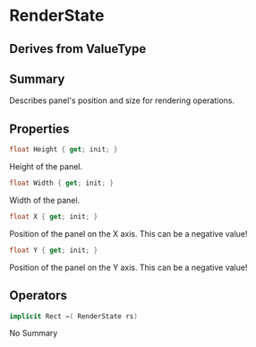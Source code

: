 # RenderState

## Derives from ValueType

## Summary

Describes panel's position and size for rendering operations.
## Properties

```c#
float Height { get; init; } 
```
Height of the panel.
```c#
float Width { get; init; } 
```
Width of the panel.
```c#
float X { get; init; } 
```
Position of the panel on the X axis. This can be a negative value!
```c#
float Y { get; init; } 
```
Position of the panel on the Y axis. This can be a negative value!
## Operators

```c#
implicit Rect =( RenderState rs) 
```
No Summary
